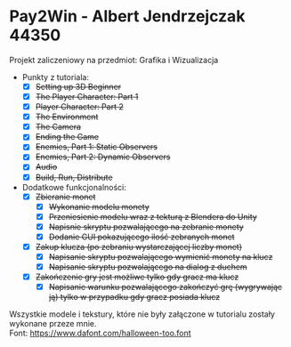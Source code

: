 # Pay2Win - Albert Jendrzejczak 44350
Projekt zaliczeniowy na przedmiot: Grafika i Wizualizacja
- Punkty z tutoriala:
    - [x] ~~Setting up 3D Beginner~~
    - [x] ~~The Player Character: Part 1~~
    - [x] ~~Player Character: Part 2~~
    - [x] ~~The Environment~~
    - [x] ~~The Camera~~
    - [x] ~~Ending the Game~~
    - [x] ~~Enemies, Part 1: Static Observers~~
    - [x] ~~Enemies, Part 2: Dynamic Observers~~
    - [x] ~~Audio~~
    - [x] ~~Build, Run, Distribute~~
- Dodatkowe funkcjonalności:
    - [x] ~~Zbieranie monet~~
        - [x] ~~Wykonanie modelu monety~~
        - [x] ~~Przeniesienie modelu wraz z tekturą z Blendera do Unity~~
        - [x] ~~Napisnie skryptu pozwalającego na zebranie monety~~
        - [x] ~~Dodanie GUI pokazującego ilość zebranych monet~~
    - [x] ~~Zakup klucza (po zebraniu wystarczającej liczby monet)~~
        - [x] ~~Napisanie skryptu pozwalającego wymienić monety na klucz~~
        - [x] ~~Napisanie skryptu pozwalającego na dialog z duchem~~
    - [x] ~~Zakończenie gry jest możliwe tylko gdy gracz ma klucz~~
        - [x] ~~Napisanie warunku pozwalającego zakończyć grę (wygrywając ją) tylko w przypadku gdy gracz posiada klucz~~

Wszystkie modele i tekstury, które nie były załączone w tutorialu zostały wykonane przeze mnie.\
Font: https://www.dafont.com/halloween-too.font
